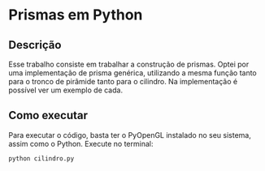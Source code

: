 # Prismas em Python
## Descrição
Esse trabalho consiste em trabalhar a construção de prismas.
Optei por uma implementação de prisma genérica, utilizando a mesma função tanto para o tronco de pirâmide tanto para o cilindro. Na implementação é possível ver um exemplo de cada.
## Como executar
Para executar o código, basta ter o PyOpenGL instalado no seu sistema, assim como o Python.
Execute no terminal:

```python cilindro.py```